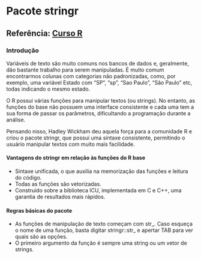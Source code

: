 # Pacote stringr

## Referência: [Curso R](https://livro.curso-r.com/7-4-o-pacote-stringr.html)

### Introdução

Variáveis de texto são muito comuns nos bancos de dados e, geralmente, dão bastante trabalho para serem manipuladas. É muito comum encontrarmos colunas com categorias não padronizadas, como, por exemplo, uma variável Estado com “SP”, “sp”, “Sao Paulo”, “São Paulo” etc, todas indicando o mesmo estado.

O R possui várias funções para manipular textos (ou strings). No entanto, as funções do base não possuem uma interface consistente e cada uma tem a sua forma de passar os parâmetros, dificultando a programação durante a análise.

Pensando nisso, Hadley Wickham deu aquela força para a comunidade R e criou o pacote stringr, que possui uma sintaxe consistente, permitindo o usuário manipular textos com muito mais facilidade.

#### Vantagens do stringr em relação às funções do R base

- Sintaxe unificada, o que auxilia na memorização das funções e leitura do código.
- Todas as funções são vetorizadas.
- Construído sobre a biblioteca ICU, implementada em C e C++, uma garantia de resultados mais rápidos.

#### Regras básicas do pacote

- As funções de manipulação de texto começam com str_. Caso esqueça o nome de uma função, basta digitar stringr::str_ e apertar TAB para ver quais são as opções.
- O primeiro argumento da função é sempre uma string ou um vetor de strings.
